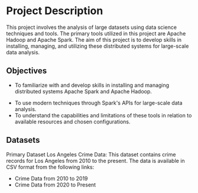 # Project Description
This project involves the analysis of large datasets using data science techniques and tools. The primary tools utilized in this project are Apache Hadoop and Apache Spark. The aim of this project is to develop skills in installing, managing, and utilizing these distributed systems for large-scale data analysis.

## Objectives
- To familiarize with and develop skills in installing and managing distributed systems Apache Spark and Apache Hadoop.
* To use modern techniques through Spark's APIs for large-scale data analysis.
* To understand the capabilities and limitations of these tools in relation to available resources and chosen configurations.

## Datasets
Primary Dataset
Los Angeles Crime Data: This dataset contains crime records for Los Angeles from 2010 to the present. The data is available in CSV format from the following links:

* Crime Data from 2010 to 2019
* Crime Data from 2020 to Present


